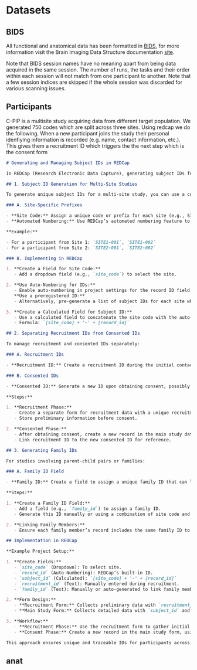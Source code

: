 # Datasets

## BIDS

All functional and anatomical data has been formatted in [BIDS](https://bids.neuroimaging.io/), for more information visit the Brain Imaging Data Structure documentation [site](https://bids-specification.readthedocs.io/en/stable/).

Note that BIDS session names have no meaning apart from being data acquired in the same session. The number of runs, the tasks and their order within each session will not match from one participant to another. Note that a few session indices are skipped if the whole session was discarded for various scanning issues.

## Participants

C-PIP is a multisite study acquiring data from different target population. We generated 750 codes which are split across three sites. Using redcap we do the following. When a new participant joins the study their personal idenfiying information is recorded (e.g. name, contact information, etc.). This gives them a recruitment ID which triggers the the next step which is the consent form


```markdown
# Generating and Managing Subject IDs in REDCap

In REDCap (Research Electronic Data Capture), generating subject IDs for a multi-site study, separating recruitment IDs from consented IDs, and creating family IDs can be managed through a combination of REDCap's built-in features and custom project setup. Here’s a general approach:

## 1. Subject ID Generation for Multi-Site Studies

To generate unique subject IDs for a multi-site study, you can use a combination of automated numbering and site-specific prefixes. Here’s a step-by-step approach:

### A. Site-Specific Prefixes

- **Site Code:** Assign a unique code or prefix for each site (e.g., SITE1, SITE2).
- **Automated Numbering:** Use REDCap’s automated numbering feature to generate a sequential ID for each new record.

**Example:**

- For a participant from Site 1: `SITE1-001`, `SITE1-002`
- For a participant from Site 2: `SITE2-001`, `SITE2-002`

### B. Implementing in REDCap

1. **Create a Field for Site Code:**
   - Add a dropdown field (e.g., `site_code`) to select the site.

2. **Use Auto-Numbering for IDs:**
   - Enable auto-numbering in project settings for the record ID field.
   **Use a preregistered ID:**
   - Alternatively, pre-generate a list of subject IDs for each site which is used when creating the records in REDCap.

3. **Create a Calculated Field for Subject ID:**
   - Use a calculated field to concatenate the site code with the auto-numbered ID.
   - Formula: `[site_code] + '-' + [record_id]`

## 2. Separating Recruitment IDs from Consented IDs

To manage recruitment and consented IDs separately:

### A. Recruitment IDs

- **Recruitment ID:** Create a recruitment ID during the initial contact or pre-screening phase.

### B. Consented IDs

- **Consented ID:** Generate a new ID upon obtaining consent, possibly using the site-specific prefix system.

**Steps:**

1. **Recruitment Phase:**
   - Create a separate form for recruitment data with a unique recruitment ID.
   - Store preliminary information before consent.

2. **Consented Phase:**
   - After obtaining consent, create a new record in the main study database.
   - Link recruitment ID to the new consented ID for reference.

## 3. Generating Family IDs

For studies involving parent-child pairs or families:

### A. Family ID Field

- **Family ID:** Create a field to assign a unique family ID that can link all family members.

**Steps:**

1. **Create a Family ID Field:**
   - Add a field (e.g., `family_id`) to assign a family ID.
   - Generate this ID manually or using a combination of site code and a sequential number (e.g., `FAM001`, `FAM002`).

2. **Linking Family Members:**
   - Ensure each family member’s record includes the same family ID to link them.

## Implementation in REDCap

**Example Project Setup:**

1. **Create Fields:**
   - `site_code` (Dropdown): To select site.
   - `record_id` (Auto-Numbering): REDCap’s built-in ID.
   - `subject_id` (Calculated): `[site_code] + '-' + [record_id]`
   - `recruitment_id` (Text): Manually entered during recruitment.
   - `family_id` (Text): Manually or auto-generated to link family members.

2. **Form Design:**
   - **Recruitment Form:** Collects preliminary data with `recruitment_id`.
   - **Main Study Form:** Collects detailed data with `subject_id` and `family_id`.

3. **Workflow:**
   - **Recruitment Phase:** Use the recruitment form to gather initial data.
   - **Consent Phase:** Create a new record in the main study form, using `site_code` and auto-numbering for `subject_id`, and include the `family_id` for related participants.

This approach ensures unique and traceable IDs for participants across multiple sites, maintains separation between recruitment and consented IDs, and facilitates linking family members in the study.
```

## anat
